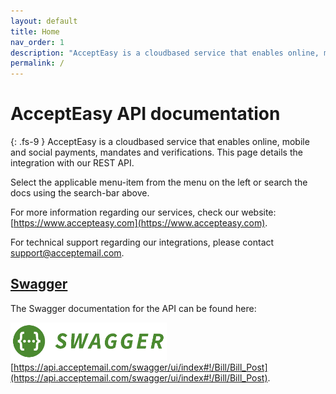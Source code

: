 ```yaml
---
layout: default
title: Home
nav_order: 1
description: "AcceptEasy is a cloudbased service that enables online, mobile and social payments, mandates and verifications. This page details the integration with our REST API."
permalink: /
---
```


# AcceptEasy API documentation
{: .fs-9 }
AcceptEasy is a cloudbased service that enables online, mobile and social payments, mandates and verifications. This page details the integration with our REST API.

Select the applicable menu-item from the menu on the left or search the docs using the search-bar above.

For more information regarding our services, check our website: [https://www.accepteasy.com](https://www.accepteasy.com).

For technical support regarding our integrations, please contact [support@acceptemail.com](mailto:support@acceptemail.com).

## [Swagger](#rest-api)

The Swagger documentation for the API can be found here: 

[<img src="assets/SwaggerLogo.png" alt="SwaggerDocs" style="width:250px;"/>](https://api.acceptemail.com/swagger/ui/index#!/Bill/Bill_Post)<br/>
[https://api.acceptemail.com/swagger/ui/index#!/Bill/Bill_Post](https://api.acceptemail.com/swagger/ui/index#!/Bill/Bill_Post).